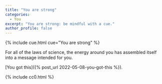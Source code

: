 ```yaml
---
title: "You are strong"
categories:
  - You
excerpt: "You are strong: be mindful with a cue."
author_profile: false
---
```


{% include cue.html cue="You are strong" %}

For all of the laws of science, the energy around you has assembled itself into a message intended for you.

[You got this]({% post_url 2022-05-08-you-got-this %}).

{% include cc0.html %}